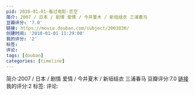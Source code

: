 ```yaml
---
pid: 2010-01-01-看过电影-恋空
简介: 2007 / 日本 / 剧情 爱情 / 今井夏木 / 新垣结衣 三浦春马
豆瓣评分: '7.0'
链接: https://movie.douban.com/subject/3003830/
创建时间: '2010-01-01 11:29:00'
我的评分: '2'
标签:
评论:
tags: [douban]
categories: [timeline]
---
```

简介:2007 / 日本 / 剧情 爱情 / 今井夏木 / 新垣结衣 三浦春马
豆瓣评分:7.0
[链接](https://movie.douban.com/subject/3003830/)
我的评分:2
标签:
评论:
